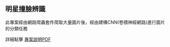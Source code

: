 明星撞臉辨識
---
此專案經由網路爬蟲套件爬取大量圖片後，經由建構CNN(卷積神經網路)進行圖片的分類任務

詳細點擊 [專案說明PDF](https://github.com/WJJblack1224/Image_Classification_CNN/blob/main/%E6%98%8E%E6%98%9F%E6%92%9E%E8%87%89%E8%BE%A8%E8%AD%98.pdf)
